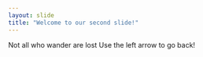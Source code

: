 ```yaml
---
layout: slide
title: "Welcome to our second slide!"
---
```

Not all who wander are lost
Use the left arrow to go back!

